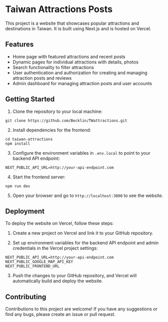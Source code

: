 # Taiwan Attractions Posts

This project is a website that showcases popular attractions and
destinations in Taiwan. It is built using Next.js and is hosted on
Vercel.

## Features

- Home page with featured attractions and recent posts
- Dynamic pages for individual attractions with details, photos
- Search functionality to filter attractions
- User authentication and authorization for creating and managing
  attraction posts and reviews
- Admin dashboard for managing attraction posts and user accounts

## Getting Started

1.  Clone the repository to your local machine:

<!-- -->

    git clone https://github.com/Becklin/TWattractions.git

2.  Install dependencies for the frontend:

<!-- -->

    cd taiwan-attractions
    npm install

3.  Configure the environment variables in `.env.local` to point to your
    backend API endpoint:

<!-- -->

    NEXT_PUBLIC_API_URL=http://your-api-endpoint.com

4.  Start the frontend server:

<!-- -->

    npm run dev

5.  Open your browser and go to `http://localhost:3000` to see the
    website.

## Deployment

To deploy the website on Vercel, follow these steps:

1.  Create a new project on Vercel and link it to your GitHub
    repository.

2.  Set up environment variables for the backend API endpoint and admin
    credentials in the Vercel project settings:

<!-- -->

    NEXT_PUBLIC_API_URL=http://your-api-endpoint.com
    NEXT_PUBLIC_GOOGLE_MAP_API_KEY
    NEXT_PUBLIC_FRONTEND_URL

3.  Push the changes to your GitHub repository, and Vercel will
    automatically build and deploy the website.

## Contributing

Contributions to this project are welcome! If you have any suggestions
or find any bugs, please create an issue or pull request.
